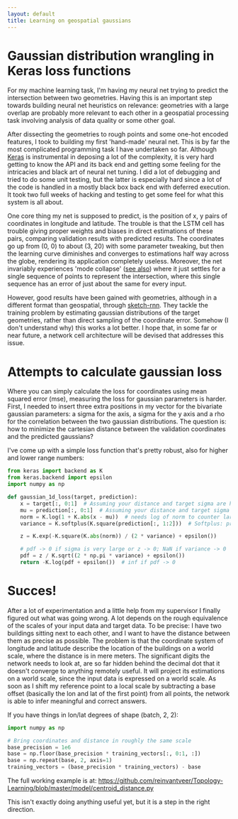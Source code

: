 ```yaml
---
layout: default
title: Learning on geospatial gaussians
---
```


# Gaussian distribution wrangling in Keras loss functions
For my machine learning task, I'm having my neural net trying to predict the intersection between two geometries. Having this is an important step towards building neural net heuristics on relevance: geometries with a large overlap are probably more relevant to each other in a geospatial processing task involving analysis of data quality or some other goal.

After dissecting the geometries to rough points and some one-hot encoded features, I took to building my first 'hand-made' neural net. This is by far the most complicated programming task I have undertaken so far. Although [Keras](https://keras.io) is instrumental in deposing a lot of the complexity, it is very hard getting to know the API and its back end and getting some feeling for the intricacies and black art of neural net tuning. I did a lot of debugging and tried to do some unit testing, but the latter is especially hard since a lot of the code is handled in a mostly black box back end with deferred execution. It took two full weeks of hacking and testing to get some feel for what this system is all about. 

One core thing my net is supposed to predict, is the position of x, y pairs of coordinates in longitude and latitude. The trouble is that the LSTM cell has trouble giving proper weights and biases in direct estimations of these pairs, comparing validation results with predicted results. The coordinates go up from (0, 0) to about (3, 20) with some parameter tweaking, but then the learning curve diminishes and converges to estimations half way across the globe, rendering its application completely useless. Moreover, the net invariably experiences 'mode collapse' ([see also](http://aiden.nibali.org/blog/2017-01-18-mode-collapse-gans/)) where it just settles for a single sequence of points to represent the intersection, where this single sequence has an error of just about the same for every input. 

However, good results have been gained with geometries, although in a different format than geospatial, through [sketch-rnn](https://magenta.tensorflow.org/assets/sketch_rnn_demo/index.html). They tackle the training problem by estimating gaussian distributions of the target geometries, rather than direct sampling of the coordinate error. Somehow (I don't understand why) this works a lot better. I hope that, in some far or near future, a network cell architecture will be devised that addresses this issue.

# Attempts to calculate gaussian loss
Where you can simply calculate the loss for coordinates using mean squared error (mse), measuring the loss for gaussian parameters is harder. First, I needed to insert three extra positions in my vector for the bivariate gaussian parameters: a sigma for the axis, a sigma for the y axis and a rho for the correlation between the two gaussian distributions. The question is: how to minimize the cartesian distance between the validation coordinates and the predicted gaussians?

I've come up with a simple loss function that's pretty robust, also for higher and lower range numbers:
```python
from keras import backend as K
from keras.backend import epsilon
import numpy as np

def gaussian_1d_loss(target, prediction):
    x = target[:, 0:1]  # Assuming your distance and target sigma are here
    mu = prediction[:, 0:1]  # Assuming your distance and target sigma are here
    norm = K.log(1 + K.abs(x - mu))  # needs log of norm to counter large mu diffs
    variance = K.softplus(K.square(prediction[:, 1:2]))  # Softplus: prevent NaN on 0 sigma and converge to 0

    z = K.exp(-K.square(K.abs(norm)) / (2 * variance) + epsilon())

    # pdf -> 0 if sigma is very large or z -> 0; NaN if variance -> 0
    pdf = z / K.sqrt((2 * np.pi * variance) + epsilon())
    return -K.log(pdf + epsilon())  # inf if pdf -> 0
```

# Succes!
After a lot of experimentation and a little help from my supervisor I finally figured out what was going wrong. A lot depends on the rough equivalence of the scales of your input data and target data. To be precise: I have two buildings sitting next to each other, and I want to have the distance between them as precise as possible. The problem is that the coordinate system of longitude and latitude describe the location of the buildings on a world scale, where the distance is in mere meters. The significant digits the network needs to look at, are so far hidden behind the decimal dot that it doesn't converge to anything remotely useful. It will project its estimations on a world scale, since the input data is expressed on a world scale. As soon as I shift my reference point to a local scale by subtracting a base offset (basically the lon and lat of the first point) from all points, the network is able to infer meaningful and correct answers.

If you have things in lon/lat degrees of shape (batch, 2, 2):
```python
import numpy as np

# Bring coordinates and distance in roughly the same scale
base_precision = 1e6
base = np.floor(base_precision * training_vectors[:, 0:1, :])
base = np.repeat(base, 2, axis=1)
training_vectors = (base_precision * training_vectors) - base
```

The full working example is at: https://github.com/reinvantveer/Topology-Learning/blob/master/model/centroid_distance.py

This isn't exactly doing anything useful yet, but it is a step in the right direction.